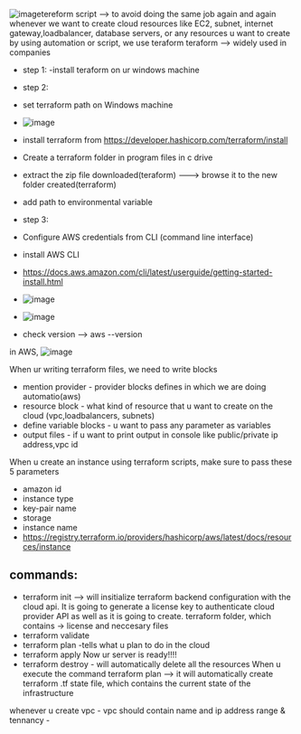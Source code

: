 ![image](https://github.com/user-attachments/assets/64c93d88-8a0a-49ad-8590-e9d0689e0428)tereform script --> to avoid doing the same job again and again
whenever we want to create cloud resources like EC2, subnet, internet gateway,loadbalancer, database servers, or any resources u want to create by using automation or script, we use teraform
teraform --> widely used in  companies

- step 1:
 -install teraform on ur windows machine

- step 2:
 - set terraform path on Windows machine
 - ![image](https://github.com/user-attachments/assets/c09d2a33-0893-4bf7-9018-239da2b23085)

- install terraform from https://developer.hashicorp.com/terraform/install
- Create a terraform folder in program files in c drive
- extract the zip file downloaded(teraform) ---> browse it to the new folder created(terraform)
- add path to environmental variable


- step 3:
 - Configure AWS credentials from CLI (command line interface)
 - install AWS CLI
 - https://docs.aws.amazon.com/cli/latest/userguide/getting-started-install.html
 - ![image](https://github.com/user-attachments/assets/e260f4ab-7091-49b1-97e7-50005cc3bdf6)
 - ![image](https://github.com/user-attachments/assets/5ab5dcd7-560d-423a-aa02-bd7e7fa5adee)
 - check version --> aws --version

in AWS,
 ![image](https://github.com/user-attachments/assets/6fad3de2-9bd9-4ce8-af4c-bae2a9df0237)

When ur writing terraform files, we need to write blocks
- mention provider - provider blocks defines in which we are doing automatio(aws)
- resource block - what kind of resource that u want to create on the cloud (vpc,loadbalancers, subnets)
- define variable blocks - u want to pass any parameter as variables
- output files - if u want to print output in console like public/private ip address,vpc id


When u create an instance using terraform scripts, make sure to pass these 5 parameters
- amazon id
- instance type
- key-pair name
- storage
- instance name
- https://registry.terraform.io/providers/hashicorp/aws/latest/docs/resources/instance

commands:
---------
 - terraform init --> will insitialize terraform backend configuration with the cloud api. It is going to generate a license key to authenticate cloud provider 
   API as well as it is going to create. terraform folder, which contains -> license and neccesary files
 - terraform validate
 - terraform plan   -tells what u plan to do in the cloud
 - terraform apply
 Now ur server is ready!!!!
 - terraform destroy - will automatically delete all the resources 
 When u execute the command terraform plan --> it will automatically create terraform .tf state file, which contains the current state of the infrastructure



 whenever u create vpc - vpc should contain name and ip address range  & tennancy -
